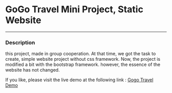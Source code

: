 # GoGo Travel Mini Project, Static Website

---

### Description

this project, made in group cooperation. At that time, we got the task to create, simple website project without css framework. Now, the project is modified a bit with the bootstrap framework. however, the essence of the website has not changed.

If you like, please visit the live demo at the following link :
[Gogo Travel Demo](https://tio-pratomo.github.io/gogo-travel/)
